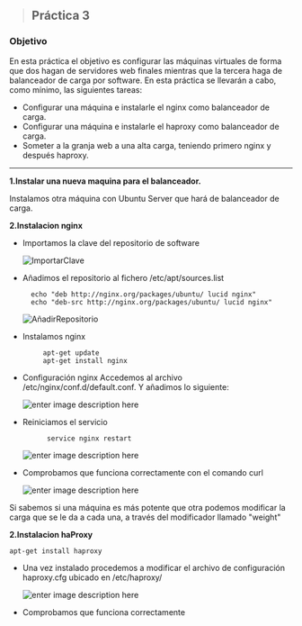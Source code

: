 > ## Práctica 3
### **Objetivo**
En esta práctica el objetivo es configurar las máquinas virtuales de forma que dos hagan de servidores web finales mientras que la tercera haga de balanceador de carga por software.
En esta práctica se llevarán a cabo, como mínimo, las siguientes tareas:

- Configurar una máquina e instalarle el nginx como balanceador de carga.
- Configurar una máquina e instalarle el haproxy como balanceador de carga.
- Someter a la granja web a una alta carga, teniendo primero nginx y después haproxy.

------------------------------------------------------------------------------------


**1.Instalar una nueva maquina para el balanceador.**

Instalamos otra máquina con Ubuntu Server que hará de balanceador de carga.
	
**2.Instalacion nginx**
	
- Importamos la clave del repositorio de software

	![ImportarClave](http://imageshack.com/a/img924/9117/4LilXQ.png)


- Añadimos el repositorio al fichero /etc/apt/sources.list

		echo "deb http://nginx.org/packages/ubuntu/ lucid nginx"
		echo "deb-src http://nginx.org/packages/ubuntu/ lucid nginx" 

	![AñadirRepositorio](http://imageshack.com/a/img922/1029/vzjy6p.png)

-  Instalamos nginx

			apt-get update 
			apt-get install nginx

- Configuración nginx
Accedemos al archivo /etc/nginx/conf.d/default.conf.
Y añadimos lo siguiente:

	![enter image description here](http://imageshack.com/a/img924/8606/QsANeh.png)

- Reiniciamos el servicio

			service nginx restart
	
	![enter image description here](http://imageshack.com/a/img924/2669/ttsMJG.png)
	
- Comprobamos que funciona correctamente con el comando curl

	![enter image description here](http://imageshack.com/a/img924/6082/eHsvM3.png)


Si sabemos si una máquina es más potente que otra podemos modificar la carga que se le da a cada una, a través del modificador llamado "weight"


**2.Instalacion haProxy**

	apt-get install haproxy

- Una vez instalado procedemos a modificar el archivo de configuración haproxy.cfg ubicado en /etc/haproxy/

	![enter image description here](http://imageshack.com/a/img924/9613/pl2ymK.png)

- Comprobamos que funciona correctamente